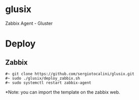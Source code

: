 # glusix
Zabbix Agent - Gluster

# Deploy
## Zabbix

    #~ git clone https://github.com/sergiotocalini/glusix.git
    #~ sudo ./glusix/deploy_zabbix.sh
    #~ sudo systemctl restart zabbix-agent
    
*Note: you can import the template on the zabbix web.
